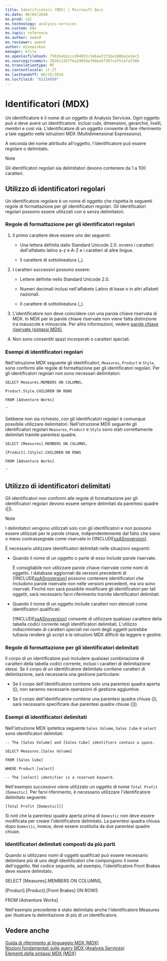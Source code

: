 ```yaml
---
title: Identificatori (MDX) | Microsoft Docs
ms.date: 06/04/2018
ms.prod: sql
ms.technology: analysis-services
ms.custom: mdx
ms.topic: reference
ms.author: owend
ms.reviewer: owend
author: minewiskan
manager: kfile
ms.openlocfilehash: 7562beb2cccd94853c346aaf2f1be1886a2e3ac5
ms.sourcegitcommit: 3026c22b7fba19059a769ea5f367c4f51efaf286
ms.translationtype: MT
ms.contentlocale: it-IT
ms.lasthandoff: 06/15/2019
ms.locfileid: "63224950"
---
```

# <a name="identifiers-mdx"></a>Identificatori (MDX)


  Un identificatore è il nome di un oggetto di Analysis Services. Ogni oggetto può e deve avere un identificatore. inclusi cubi, dimensioni, gerarchie, livelli, membri e così via. L'identificatore di un oggetto consente di fare riferimento a tale oggetto nelle istruzioni MDX (Multidimensional Expressions).  
  
 A seconda del nome attribuito all'oggetto, l'identificatore può essere regolare o delimitato.  
  
> [!NOTE]  
>  Gli identificatori regolari sia delimitatori devono contenere da 1 a 100 caratteri.  
  
## <a name="using-regular-identifiers"></a>Utilizzo di identificatori regolari  
 Un identificatore regolare è un nome di oggetto che rispetta le seguenti regole di formattazione per gli identificatori regolari. Gli identificatori regolari possono essere utilizzati con e senza delimitatori.  
  
### <a name="formatting-rules-for-regular-identifiers"></a>Regole di formattazione per gli identificatori regolari  
  
1.  Il primo carattere deve essere uno dei seguenti:  
  
    -   Una lettera definita dallo Standard Unicode 2.0. ovvero i caratteri dell'alfabeto latino a-z e A-Z e i caratteri di altre lingue.  
  
    -   Il carattere di sottolineatura (_).  
  
2.  I caratteri successivi possono essere:  
  
    -   Lettere definite nello Standard Unicode 2.0.  
  
    -   Numeri decimali inclusi nell'alfabeto Latino di base o in altri alfabeti nazionali.  
  
    -   Il carattere di sottolineatura (_).  
  
3.  L'identificatore non deve coincidere con una parola chiave riservata di MDX. In MDX per le parole chiave riservate non viene fatta distinzione tra maiuscole e minuscole. Per altre informazioni, vedere [parole chiave riservate &#40;sintassi MDX&#41;](../mdx/reserved-keywords-mdx-syntax.md).  
  
4.  Non sono consentiti spazi incorporati o caratteri speciali.  
  
### <a name="examples-of-regular-identifiers"></a>Esempi di identificatori regolari  
 Nell'istruzione MDX seguente gli identificatori, `Measures`, `Product` e `Style`, sono conformi alle regole di formattazione per gli identificatori regolari. Per gli identificatori regolari non sono necessari delimitatori.  
  
 `SELECT Measures.MEMBERS ON COLUMNS,`  
  
 `Product.Style.CHILDREN ON ROWS`  
  
 `FROM [Adventure Works]`  
  
 ``  
  
 Sebbene non sia richiesto, con gli identificatori regolari è comunque possibile utilizzare delimitatori. Nell'istruzione MDX seguente gli identificatori regolari `Measures`, `Product` e `Style` sono stati correttamente delimitati tramite parentesi quadre.  
  
 `SELECT [Measures].MEMBERS ON COLUMNS,`  
  
 `[Product].[Style].CHILDREN ON ROWS`  
  
 `FROM [Adventure Works]`  
  
 ``  
  
## <a name="using-delimited-identifiers"></a>Utilizzo di identificatori delimitati  
 Gli identificatori non conformi alle regole di formattazione per gli identificatori regolari devono essere sempre delimitati da parentesi quadre ([]).  
  
> [!NOTE]  
>  I delimitatori vengono utilizzati solo con gli identificatori e non possono essere utilizzati per le parole chiave, indipendentemente dal fatto che siano o meno contrassegnate come riservate in [!INCLUDE[ssASnoversion](../includes/ssasnoversion-md.md)].  
  
 È necessario utilizzare identificatori delimitati nelle situazioni seguenti:  
  
-   Quando il nome di un oggetto o parte di esso include parole riservate.  
  
     È consigliabile non utilizzare parole chiave riservate come nomi di oggetto. I database aggiornati da versioni precedenti di [!INCLUDE[ssASnoversion](../includes/ssasnoversion-md.md)] possono contenere identificatori che includono parole riservate non nelle versioni precedenti, ma ora sono riservati. Finché non sarà possibile modificare gli identificatori per tali oggetti, sarà necessario farvi riferimento tramite identificatori delimitati.  
  
-   Quando il nome di un oggetto include caratteri non elencati come identificatori qualificati.  
  
     [!INCLUDE[ssASnoversion](../includes/ssasnoversion-md.md)] consente di utilizzare qualsiasi carattere della tabella codici corrente negli identificatori delimitati. L'utilizzo indiscriminato di caratteri speciali nei nomi degli oggetti potrebbe tuttavia rendere gli script e le istruzioni MDX difficili da leggere e gestire.  
  
### <a name="formatting-rules-for-delimited-identifiers"></a>Regole di formattazione per gli identificatori delimitati  
 Il corpo di un identificatore può includere qualsiasi combinazione di caratteri della tabella codici corrente, inclusi i caratteri di delimitazione stessi. Se il corpo di un identificatore delimitato contiene caratteri di delimitazione, sarà necessaria una gestione particolare:  
  
-   Se il corpo dell'identificatore contiene solo una parentesi quadra aperta ([), non saranno necessarie operazioni di gestione aggiuntive.  
  
-   Se il corpo dell'identificatore contiene una parentesi quadra chiusa (]), sarà necessario specificare due parentesi quadre chiuse (]]).  
  
### <a name="examples-of-delimited-identifiers"></a>Esempi di identificatori delimitati  
 Nell'istruzione MDX ipotetica seguente `Sales Volume`, `Sales Cube` e `select` sono identificatori delimitati:  
  
 `-- The [Sales Volume] and [Sales Cube] identifiers contain a space.`  
  
 `SELECT Measures.[Sales Volume]`  
  
 `FROM [Sales Cube]`  
  
 `WHERE Product.[select]`  
  
 `-- The [select] identifier is a reserved keyword.`  
  
 Nell'esempio successivo viene utilizzato un oggetto di nome `Total Profit [Domestic]`. Per farvi riferimento, è necessario utilizzare l'identificatore delimitato seguente:  
  
 `[Total Profit [Domestic]]]`  
  
 Si noti che la parentesi quadra aperta prima di `Domestic` non deve essere modificata per creare l'identificatore delimitato. La parentesi quadra chiusa dopo `Domestic`, invece, deve essere sostituita da due parentesi quadre chiuse.  
  
### <a name="delimiting-identifiers-with-multiple-parts"></a>Identificatori delimitati composti da più parti  
 Quando si utilizzano nomi di oggetti qualificati può essere necessario delimitare più di uno degli identificatori che compongono il nome dell'oggetto. Nel codice seguente, ad esempio, l'identificatore Front Brakes deve essere delimitato.  
  
 SELECT [Measures].MEMBERS ON COLUMNS,  
  
 [Product].[Product].[Front Brakes] ON ROWS  
  
 FROM [Adventure Works]  
  
 Nell'esempio precedente è stato delimitato anche l'identificatore Measures per illustrare la delimitazione di più di un identificatore.  
  
## <a name="see-also"></a>Vedere anche  
 [Guida di riferimento al linguaggio MDX &#40;MDX&#41;](../mdx/mdx-language-reference-mdx.md)   
 [Nozioni fondamentali sulle query MDX &#40;Analysis Services&#41;](../analysis-services/multidimensional-models/mdx/mdx-query-fundamentals-analysis-services.md)   
 [Elementi della sintassi MDX &#40;MDX&#41;](../mdx/mdx-syntax-elements-mdx.md)  
  
  
